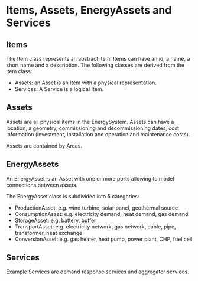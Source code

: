 # Items, Assets, EnergyAssets and Services

## Items

The Item class represents an abstract item. Items can have an id, a name, a short name and a description.  The following classes are derived from the item class:

* Assets: an Asset is an Item with a physical representation.
* Services: A Service is a logical Item.

## Assets

Assets are all physical items in the EnergySystem. Assets can have a location, a geometry, commissioning and decommissioning dates, cost information \(investment, installation and operation and maintenance costs\).

Assets are contained by Areas.

## EnergyAssets

An EnergyAsset is an Asset with one or more ports allowing to model connections between assets.

The EnergyAsset class is subdivided into 5 categories:

* ProductionAsset: e.g. wind turbine, solar panel, geothermal source
* ConsumptionAsset: e.g. electricity demand, heat demand, gas demand
* StorageAsset: e.g. battery, buffer
* TransportAsset: e.g. electricity network, gas network, cable, pipe, transformer, heat exchange
* ConversionAsset: e.g. gas heater, heat pump, power plant, CHP, fuel cell

## Services

Example Services are demand response services and aggregator services.

